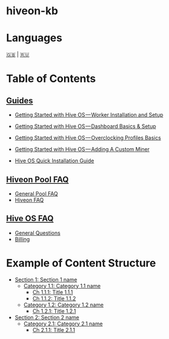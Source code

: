 # hiveon-kb

Languages
=================
[🇬🇧](knowledge-base.md#hiveon-kb) | [🇷🇺](knowledge-base_ru.md#hiveon-kb)

Table of Contents
=================
## [Guides](guides/guides.md)
- [Getting Started with Hive OS — Worker Installation and Setup](guides/start_worker_setup.md)
- [Getting Started with Hive OS — Dashboard Basics & Setup](guides/start_dashboard_setup.md)
- [Getting Started with Hive OS — Overclocking Profiles Basics](guides/start_oc.md)
- [Getting Started with Hive OS — Adding A Custom Miner](guides/start_custom_miner.md)

- [Hive OS Quick Installation Guide](guides/quick_install.md)

## [Hiveon Pool FAQ](hiveon_pool_faq/pool_faq.md)
  - [General Pool FAQ](hiveon_pool_faq/general_pool_faq/general_faq_en.md)
  - [Hiveon FAQ](hiveon_pool_faq/hiveon_payouts_faq/payouts_faq_en.md)

## [Hive OS FAQ](hiveos_faq/hiveos_faq.md)
  - [General Questions](hiveos_faq/general/general_en.md)
  - [Billing](hiveos_faq/billing/billing_en.md)

Example of Content Structure
=================

- [Section 1: Section 1 name](section1/section1_en.md#Title_1)
    - [Category 1.1: Category 1.1 name](section1/category1/category1_en.md#Title_1.1)
      * [Ch 1.1.1: Title 1.1.1](section1/category1/chapter1/chapter1_en.md#Title_1.1.1)
      * [Ch 1.1.2: Title 1.1.2](section1/category1/chapter2/chapter2_en.md#Title_1.1.2)
    - [Category 1.2: Category 1.2 name](section1/category2/category2_en.md#Title_1.2)
      * [Ch 1.2.1: Title 1.2.1](section1/category2/chapter1/chapter1_en.md#Title_1.2.1)
- [Section 2: Section 2 name](section2/section2_en.md#Title_2)
    - [Category 2.1: Category 2.1 name](section2/category1/category2_en.md#Title_2.1)
      * [Ch 2.1.1: Title 2.1.1](section2/category1/chapter1/chapter1_en.md#Title_2.1.1)

